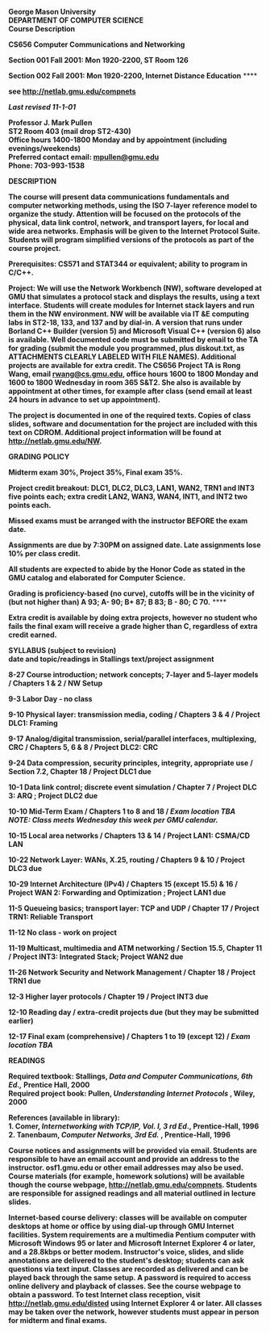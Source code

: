 **George Mason University**  
**DEPARTMENT OF COMPUTER SCIENCE**  
**Course Description**

**CS656 Computer Communications and Networking**

**Section 001 Fall 2001: Mon 1920-2200, ST Room 126**

**Section 002 Fall 2001: Mon 1920-2200, Internet Distance Education** ****

**see http://netlab.gmu.edu/compnets**

**_Last revised 11-1-01_**

  
  
  
  
  

**Professor J. Mark Pullen**  
**ST2 Room 403 (mail drop ST2-430)**  
**Office hours 1400-1800 Monday and by appointment (including
evenings/weekends)**  
**Preferred contact email: mpullen@gmu.edu**  
**Phone: 703-993-1538**  


**DESCRIPTION**

**The course will present data communications fundamentals and computer
networking methods, using the ISO 7-layer reference model to organize the
study. Attention will be focused on the protocols of the physical, data link
control, network, and transport layers, for local and wide area networks.
Emphasis will be given to the Internet Protocol Suite. Students will program
simplified versions of the protocols as part of the course project.**

**Prerequisites: CS571 and STAT344 or equivalent; ability to program in
C/C++.**

**Project: We will use the Network Workbench (NW), software developed at GMU
that simulates a protocol stack and displays the results, using a text
interface. Students will create modules for Internet stack layers and run them
in the NW environment. NW will be available via IT &E computing labs in
ST2-18, 133, and 137 and by dial-in. A version that runs under Borland C++
Builder (version 5) and Microsoft Visual C++ (version 6) also is available.
Well documented code must be submitted by email to the TA for grading (submit
the module you programmed, plus diskout.txt, as ATTACHMENTS CLEARLY LABELED
WITH FILE NAMES). Additional projects are available for extra credit. The
CS656 Project TA is Rong Wang, email rwang@cs.gmu.edu, office hours 1600 to
1800 Monday and 1600 to 1800 Wednesday in room 365 S&T2. She also is available
by appointment at other times, for example after class (send email at least 24
hours in advance to set up appointment).**

**The project is documented in one of the required texts. Copies of class
slides, software and documentation for the project are included with this text
on CDROM. Additional project information will be found at
http://netlab.gmu.edu/NW.**  


**GRADING POLICY**

**Midterm exam 30%, Project 35%, Final exam 35%.**

**Project credit breakout: DLC1, DLC2, DLC3, LAN1, WAN2, TRN1 and INT3 five
points each; extra credit LAN2, WAN3, WAN4, INT1, and INT2 two points each.**

**Missed exams must be arranged with the instructor BEFORE the exam date.**

**Assignments are due by 7:30PM on assigned date. Late assignments lose 10%
per class credit.**

**All students are expected to abide by the Honor Code as stated in the GMU
catalog and elaborated for Computer Science.**

**Grading is proficiency-based (no curve), cutoffs will be in the vicinity of
(but not higher than) A   93; A- 90; B+ 87; B 83; B - 80; C 70.** ****

**Extra credit is available by doing extra projects, however no student who
fails the final exam will receive a grade higher than C, regardless of extra
credit earned.**  


**SYLLABUS (subject to revision)**  
**date and topic/readings in Stallings text/project assignment**

**8-27 Course introduction; network concepts; 7-layer and 5-layer models /
Chapters 1 & 2 / NW Setup**

**9-3    Labor Day - no class**

**9-10 Physical layer: transmission media, coding / Chapters 3 & 4 / Project
DLC1: Framing**

**9-17 Analog/digital transmission, serial/parallel interfaces, multiplexing,
CRC / Chapters 5, 6 & 8 / Project DLC2: CRC**

**9-24 Data compression, security principles, integrity, appropriate use /
Section 7.2, Chapter 18 / Project DLC1 due**

**10-1 Data link control; discrete event simulation / Chapter 7 / Project DLC
3: ARQ ; Project DLC2 due**

**10-10 Mid-Term Exam / Chapters 1 to 8 and 18 / _Exam location TBA_**  
**_NOTE: Class meets Wednesday this week per GMU calendar._**

**10-15 Local area networks / Chapters 13 & 14 / Project LAN1: CSMA/CD LAN**

**10-22 Network Layer: WANs, X.25, routing / Chapters 9 & 10 / Project DLC3
due**

**10-29 Internet Architecture (IPv4) / Chapters 15 (except 15.5) & 16 /
Project WAN 2: Forwarding and Optimization ; Project LAN1 due**

**11-5 Queueing basics; transport layer: TCP and UDP / Chapter 17 / Project
TRN1: Reliable Transport**

**11-12 No class - work on project**

**11-19 Multicast, multimedia and ATM networking / Section 15.5, Chapter 11 /
Project INT3: Integrated Stack; Project WAN2 due**

**11-26 Network Security and Network Management / Chapter 18 / Project TRN1
due**

**12-3 Higher layer protocols / Chapter 19 / Project INT3 due**

**12-10 Reading day / extra-credit projects due (but they may be submitted
earlier)**

**12-17 Final exam (comprehensive) / Chapters 1 to 19 (except 12) / _Exam
location TBA_**  


**READINGS**

**Required textbook: Stallings, _Data and Computer Communications, 6th Ed.,_
Prentice Hall, 2000**  
**Required project book: Pullen, _Understanding Internet Protocols_ , Wiley,
2000**

**References (available in library):**  
**1\. Comer, _Internetworking with TCP/IP, Vol. I, 3 rd Ed_., Prentice-Hall,
1996**  
**2\. Tanenbaum, _Computer Networks, 3rd Ed._ , Prentice-Hall, 1996**

**Course notices and assignments will be provided via email. Students are
responsible to have an email account and provide an address to the instructor.
osf1.gmu.edu or other email addresses may also be used. Course materials (for
example, homework solutions) will be available though the course webpage,
http://netlab.gmu.edu/compnets. Students are responsible for assigned readings
and all material outlined in lecture slides.**

**Internet-based course delivery: classes will be available on computer
desktops at home or office by using dial-up through GMU Internet facilities.
System requirements are a multimedia Pentium computer with Microsoft Windows
95 or later and Microsoft Internet Explorer 4 or later, and a 28.8kbps or
better modem. Instructor's voice, slides, and slide annotations are delivered
to the student's desktop; students can ask questions via text input. Classes
are recorded as delivered and can be played back through the same setup. A
password is required to access online delivery and playback of classes. See
the course webpage to obtain a password. To test Internet class reception,
visit http://netlab.gmu.edu/disted using Internet Explorer 4 or later. All
classes may be taken over the network, however students must appear in person
for midterm and final exams.**  


